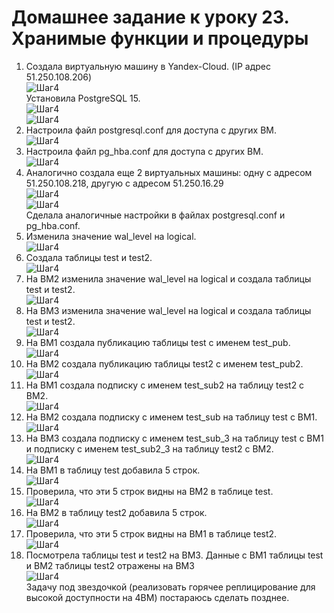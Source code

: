# Домашнее задание к уроку 23. Хранимые функции и процедуры #   
1. Создала виртуальную машину в Yandex-Cloud. (IP адрес 51.250.108.206)   
![Шаг4](/14_1_create_vm1.jpg)  
Установила PostgreSQL 15.   
![Шаг4](/14_2_inst_psg1.jpg)  
![Шаг4](/14_3_psg_ok1.jpg)  
1. Настроила файл postgresql.conf для доступа с других ВМ.   
![Шаг4](/14_4_psg_conf1.jpg)  
1. Настроила файл pg_hba.conf для доступа с других ВМ.  
![Шаг4](/14_5_hba_conf1.jpg)  
1. Аналогично создала еще 2 виртуальных машины: одну с адресом 51.250.108.218, другую с адресом 51.250.16.29  
![Шаг4](/14_6_create_vm2.jpg)  
![Шаг4](/14_8_create_vm3.jpg)  
Сделала аналогичные настройки в файлах postgresql.conf и pg_hba.conf.   
1. Изменила значение wal_level на logical.   
![Шаг4](/14_11_replica1.jpg)  
1. Создала таблицы test и test2.   
![Шаг4](/14_12_create1.jpg)   
1. На ВМ2 изменила значение wal_level на logical и создала таблицы test и test2.   
![Шаг4](/14_13_create2.jpg)   
1. На ВМ3 изменила значение wal_level на logical и создала таблицы test и test2.   
![Шаг4](/14_14_create3.jpg)  
1. На ВМ1 создала публикацию таблицы test с именем test_pub.   
![Шаг4](/14_15_pub1.jpg)   
1. На ВМ2 создала публикацию таблицы test2 с именем test_pub2.   
![Шаг4](/14_16_pub2.jpg)   
1. На ВМ1 создала подписку с именем test_sub2 на таблицу test2 с ВМ2.   
![Шаг4](/14_17_sub2.jpg)   
1. На ВМ2 создала подписку с именем test_sub на таблицу test с ВМ1.   
![Шаг4](/14_18_sub1.jpg)   
1. На ВМ3 создала подписку с именем test_sub_3 на таблицу test с ВМ1 и подписку с именем test_sub2_3 на таблицу test2 с ВМ2.   
![Шаг4](/14_19_sub3.jpg)   
1. На ВМ1 в таблицу test добавила 5 строк.   
![Шаг4](/14_21_insert1.jpg)   
1. Проверила, что эти 5 строк видны на ВМ2 в таблице test.   
![Шаг4](/14_22_replica1.jpg)   
1. На ВМ2 в таблицу test2 добавила 5 строк.   
![Шаг4](/14_23_insert2.jpg)   
1. Проверила, что эти 5 строк видны на ВМ1 в таблице test2.   
![Шаг4](/14_24_replica2.jpg)   
1. Посмотрела таблицы test и test2 на ВМ3. Данные с ВМ1 таблицы test и ВМ2 таблицы test2 отражены на ВМ3  
![Шаг4](/14_24_replica3.jpg)   
Задачу под звездочкой (реализовать горячее реплицирование для высокой доступности на 4ВМ) постараюсь сделать позднее.
